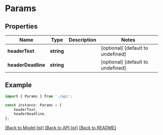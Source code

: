 # Params


## Properties

Name | Type | Description | Notes
------------ | ------------- | ------------- | -------------
**headerText** | **string** |  | [optional] [default to undefined]
**headerDeadline** | **string** |  | [optional] [default to undefined]

## Example

```typescript
import { Params } from './api';

const instance: Params = {
    headerText,
    headerDeadline,
};
```

[[Back to Model list]](../README.md#documentation-for-models) [[Back to API list]](../README.md#documentation-for-api-endpoints) [[Back to README]](../README.md)
